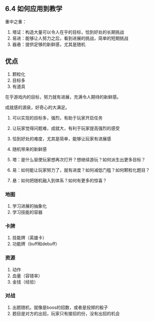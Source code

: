 ## 6.4 如何应用到教学

重中之重：

1. 塔证：构造大量可以令人在乎的目标，恰到好处的长期挑战
1. 易进：能够让人努力之后，看到进展的挑战，简单的短期挑战
1. 器悬：提供足够的新鲜感，尤其是随机

## 优点

1. 颗粒化
1. 目标多
1. 有道具

在乎游戏内的目标，努力就有进展，充满令人期待的新鲜感。

成就感的源泉，好奇心的大满足。

1. 可以实现的目标多，强烈，有助于玩家开启任务
1. 让玩家觉得问题难，成就大，有利于玩家提高强烈的感受
1. 恰到好处的难度，尤其是简单，能够让玩家有进展感
1. 随机带来的新鲜感

1. 塔：是什么驱使玩家想再次打开？想继续游玩？如何派生出更多目标？
1. 易：如何能让玩家努力了，就有进度？如何减低门槛？如何颗粒化题目？
1. 悬：如何把随机融入到体系？如何有更多的惊喜？

### 地图

1. 学习进展的抽象化
1. 学习技能的容器

### 卡牌

1. 技能牌（英雄卡）
1. 功能牌（buff和debuff）

### 资源

1. 动作
1. 血量（容错率）
1. 金钱（经验）

### 对战

1. 出题随机，就像是boss的招数，或者是投掷的骰子
1. 题目是对方的出招，玩家只有接招的份，没有出招的机会